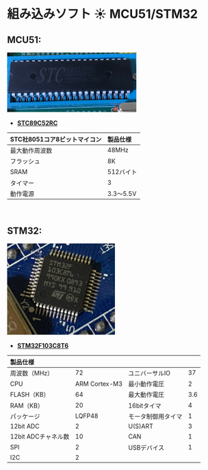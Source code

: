 # 組み込みソフト  :sunny: MCU51/STM32 

## **MCU51**:  

<a href="/STC89C52RC/STC89C52RC.jpg"><img src="/STC89C52RC/STC89C52RC.jpg" width="60%"></img>  

   - [**STC89C52RC**](https://github.com/soukenki/Embedded_Software/tree/main/STC89C52RC)  

| STC社8051コア8ビットマイコン | 製品仕様 |
| :-----| :---- |
| 最大動作周波数 | 48MHz |
| フラッシュ | 8K |
| SRAM | 512バイト |
| タイマー | 3 |
| 動作電源 | 3.3〜5.5V |

<br>

## **STM32**:  

<a href="/STM32F103C8T6/STM32F103C8T6.jpg"><img src="/STM32F103C8T6/STM32F103C8T6.jpg" width="50%"></img>  
  
   - [**STM32F103C8T6**](https://github.com/soukenki/Embedded_Software/tree/main/STM32F103C8T6)  

| 製品仕様 |  |  |  |
| :-----| :---- | :---- | :---- |
| 周波数（MHz） | 72 | ユニバーサルIO | 37 |
| CPU | ARM Cortex-M3 | 最小動作電圧 | 2 |
| FLASH（KB） | 64 | 最大動作電圧 | 3.6 |
| RAM（KB） | 20 | 16bitタイマ | 4 |
| パッケージ | LQFP48 | モータ制御用タイマ | 1 | 
| 12bit ADC | 2 | U(S)ART | 3 |
| 12bit ADCチャネル数 | 10 | CAN | 1 |
| SPI | 2 | USBデバイス | 1 |
| I2C | 2 |  |  |


<!---
嵌入式的手册
--->

